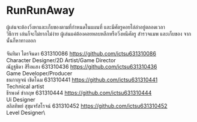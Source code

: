 # RunRunAway

ผู้เล่นจะต้องวิ่งหาและเก็บของตามที่กำหนดในแผนที่ และมีศัตรูคอยไล่ล่าอยู่ตลอดเวลา\
วิธีการ
เล่นก็จะไม่ยากไม่ง่าย ผู้เล่นแค่ต้องคอยหลบหลีกหรือวิ่งหนีศัตรู สำรวจแมพ และเก็บของ จากนั้นก็หาทางออก 
\
\
จันทิมา ไตรจินดา 631310086 https://github.com/ictsu631310086 \
Character Designer/2D Artist/Game Director\
ณัฏฐธิดา สีรือแสง 631310436 https://github.com/ictsu631310436 \
Game Developer/Producer\
ธนกาญจน์ เชิดโฉม 631310441 https://github.com/ictsu631310441 \
Technical artist\
ธีรพงศ์ ขำกฤษ 631310444 https://github.com/ictsu631310444 \
Ui Designer\
สลิลทิพย์ สุขุมจรัสโรจน์ 631310452 https://github.com/ictsu631310452 \
Level Designer\

  
